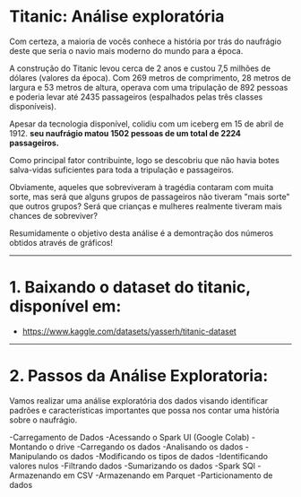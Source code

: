 # Titanic: Análise exploratória

Com certeza, a maioria de vocês conhece a história por trás do naufrágio deste que seria o navio mais moderno do mundo para a época. 

A construção do Titanic levou cerca de 2 anos e custou 7,5 milhões de dólares (valores da época). Com 269 metros de comprimento, 28 metros de largura e 53 metros de altura, operava com uma tripulação de 892 pessoas e poderia levar até 2435 passageiros (espalhados pelas três classes disponíveis).

Apesar da tecnologia disponível, colidiu com um iceberg em 15 de abril de 1912. **seu naufrágio matou 1502 pessoas de um total de 2224 passageiros.**

Como principal fator contribuinte, logo se descobriu que não havia botes salva-vidas suficientes para toda a tripulação e passageiros. 

Obviamente, aqueles que sobreviveram à tragédia contaram com muita sorte, mas será que alguns grupos de passageiros não tiveram "mais sorte" que outros grupos? Será que crianças e mulheres realmente tiveram mais chances de sobreviver? 

Resumidamente o objetivo desta análise é a demontração dos números obtidos através de gráficos!

---
# 1. Baixando o dataset do titanic, disponível em: <br>
- https://www.kaggle.com/datasets/yasserh/titanic-dataset

---
# 2. Passos da Análise Exploratoria:

Vamos realizar uma análise exploratória dos dados visando identificar padrões e características importantes que possa nos contar uma história sobre o naufrágio.

-Carregamento de Dados
-Acessando o Spark UI (Google Colab)
-Montando o drive
-Carregando os dados
-Analisando os dados
-Manipulando os dados
-Modificando os tipos de dados
-Identificando valores nulos
-Filtrando dados
-Sumarizando os dados
-Spark SQl
-Armazenando em CSV
-Armazenando em Parquet
-Particionamento de dados
